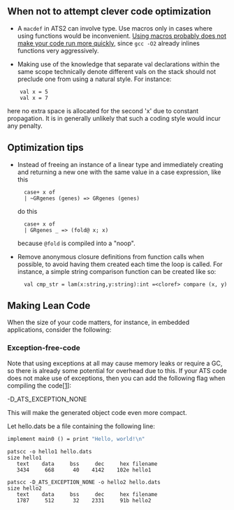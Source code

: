 ## When not to attempt clever code optimization ##

- A `macdef` in ATS2 can involve type. Use macros only in cases where using functions would be inconvenient. [Using macros probably does not make your code run more quickly][1], since `gcc -O2` already inlines functions very aggressively.

  [1]: https://groups.google.com/d/msg/ats-lang-users/Ql64LA9Wi88/fwrR7kJ3Ww0J

 - Making use of the knowledge that separate val declarations within the same scope technically denote different vals on the stack should not preclude one from using a natural style. For instance:

~~~~~~~~~~~~~~~
    val x = 5
    val x = 7
~~~~~~~~~~~~~~~

here no extra space is allocated for the second 'x' due to constant propagation. It is in generally unlikely that such a coding style would incur any penalty.

## Optimization tips ##

- Instead of freeing an instance of a linear type and immediately creating and returning a new one with the same value in a case expression, like this

        case+ x of
        | ~GRgenes (genes) => GRgenes (genes)

    do this

        case+ x of
        | GRgenes _ => (fold@ x; x)

    because `@fold` is compiled into a "noop".



- Remove anonymous closure definitions from function calls when possible, to avoid having them created each time the loop is called. For instance, a simple string comparison function can be created like so:

        val cmp_str = lam(x:string,y:string):int =<cloref> compare (x, y)


## Making Lean Code ##

When the size of your code matters, for instance, in embedded applications, consider the following:

### Exception-free-code ###

Note that using exceptions at all may cause memory leaks or require a GC, so there is already some potential for overhead due to this. If your ATS code does not make use of exceptions, then you can add the following flag when compiling the code[\[1\]][1]:

\-D_ATS_EXCEPTION_NONE

This will make the generated object code even more compact.

Let hello.dats be a file containing the following line:

```ocaml
implement main0 () = print "Hello, world!\n"
```

```
patscc -o hello1 hello.dats
size hello1
   text    data     bss     dec     hex filename
   3434     668      40    4142    102e hello1

patscc -D_ATS_EXCEPTION_NONE -o hello2 hello.dats
size hello2
   text    data     bss     dec     hex filename
   1787     512      32    2331     91b hello2
```

[1]: https://groups.google.com/d/msg/ats-lang-users/NEJDC7yY9cw/IWeK_0YRhksJ
